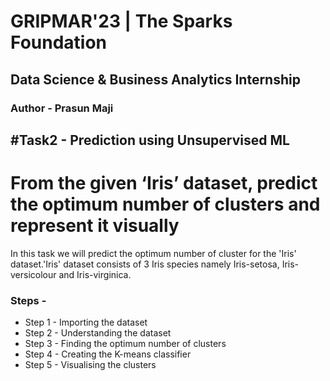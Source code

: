 # GRIPMAR'23 | The Sparks Foundation
## Data Science & Business Analytics Internship
### Author - Prasun Maji
## #Task2 - Prediction using Unsupervised ML
# From the given ‘Iris’ dataset, predict the optimum number of clusters and represent it visually
In this task we will predict the optimum number of cluster for the 'Iris' dataset.'Iris' dataset consists of 3 Iris species namely Iris-setosa, Iris-versicolour and Iris-virginica.
### Steps -
- Step 1 - Importing the dataset
- Step 2 - Understanding the dataset
- Step 3 - Finding the optimum number of clusters
- Step 4 - Creating the K-means classifier
- Step 5 - Visualising the clusters
